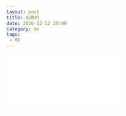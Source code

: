 ```yaml
---
layout: post
title: 石牌桥
date: 2016-12-12 20:00
category: mv
tags:
 - MV
---
```


<div class="iframe-container">
<iframe class="responsive-iframe" src="//player.bilibili.com/player.html?aid=371526305&bvid=BV19Z4y1T7pd&cid=237084057&page=3" frameborder="no" allowfullscreen="true"></iframe>
</div>
